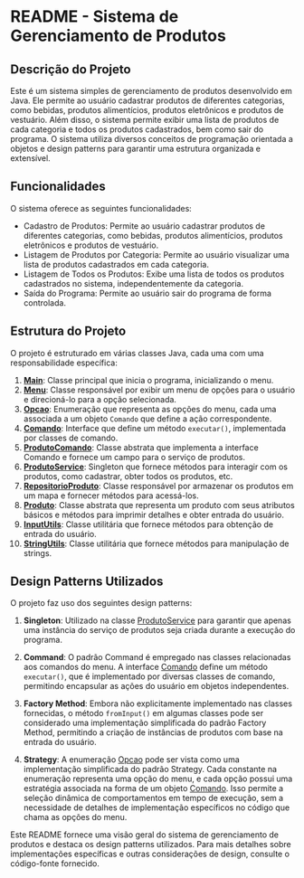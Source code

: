 # README - Sistema de Gerenciamento de Produtos

## Descrição do Projeto
Este é um sistema simples de gerenciamento de produtos desenvolvido em Java. Ele permite ao usuário cadastrar produtos de diferentes categorias, como bebidas, produtos alimentícios, produtos eletrônicos e produtos de vestuário. Além disso, o sistema permite exibir uma lista de produtos de cada categoria e todos os produtos cadastrados, bem como sair do programa. O sistema utiliza diversos conceitos de programação orientada a objetos e design patterns para garantir uma estrutura organizada e extensível.

## Funcionalidades
O sistema oferece as seguintes funcionalidades:
- Cadastro de Produtos: Permite ao usuário cadastrar produtos de diferentes categorias, como bebidas, produtos alimentícios, produtos eletrônicos e produtos de vestuário.
- Listagem de Produtos por Categoria: Permite ao usuário visualizar uma lista de produtos cadastrados em cada categoria.
- Listagem de Todos os Produtos: Exibe uma lista de todos os produtos cadastrados no sistema, independentemente da categoria.
- Saída do Programa: Permite ao usuário sair do programa de forma controlada.

## Estrutura do Projeto
O projeto é estruturado em várias classes Java, cada uma com uma responsabilidade específica:

1. **[Main](./src/main/java/andre/chamis/Main.java)**: Classe principal que inicia o programa, inicializando o menu.
2. **[Menu](./src/main/java/andre/chamis/application/menu/Menu.java)**: Classe responsável por exibir um menu de opções para o usuário e direcioná-lo para a opção selecionada.
3. **[Opcao](./src/main/java/andre/chamis/application/menu/Opcao.java)**: Enumeração que representa as opções do menu, cada uma associada a um objeto `Comando` que define a ação correspondente.
4. **[Comando](./src/main/java/andre/chamis/comando)**: Interface que define um método `executar()`, implementada por classes de comando.
5. **[ProdutoComando](./src/main/java/andre/chamis/comando/produto/ProdutoComando.java)**: Classe abstrata que implementa a interface Comando e fornece um campo para o serviço de produtos.
6. **[ProdutoService](./src/main/java/andre/chamis/services/ProdutoService.java)**: Singleton que fornece métodos para interagir com os produtos, como cadastrar, obter todos os produtos, etc.
7. **[RepositorioProduto](./src/main/java/andre/chamis/repo/RepositorioProduto.java)**: Classe responsável por armazenar os produtos em um mapa e fornecer métodos para acessá-los.
8. **[Produto](./src/main/java/andre/chamis/domain/produto/Produto.java)**: Classe abstrata que representa um produto com seus atributos básicos e métodos para imprimir detalhes e obter entrada do usuário.
9. **[InputUtils](./src/main/java/andre/chamis/utils/InputUtils.java)**: Classe utilitária que fornece métodos para obtenção de entrada do usuário.
10. **[StringUtils](./src/main/java/andre/chamis/utils/StringUtils.java)**: Classe utilitária que fornece métodos para manipulação de strings.

## Design Patterns Utilizados
O projeto faz uso dos seguintes design patterns:

1. **Singleton**: Utilizado na classe [ProdutoService](./src/main/java/andre/chamis/services/ProdutoService.java) para garantir que apenas uma instância do serviço de produtos seja criada durante a execução do programa.

2. **Command**: O padrão Command é empregado nas classes relacionadas aos comandos do menu. A interface [Comando](./src/main/java/andre/chamis/comando) define um método `executar()`, que é implementado por diversas classes de comando, permitindo encapsular as ações do usuário em objetos independentes.

3. **Factory Method**: Embora não explicitamente implementado nas classes fornecidas, o método `fromInput()` em algumas classes pode ser considerado uma implementação simplificada do padrão Factory Method, permitindo a criação de instâncias de produtos com base na entrada do usuário.

4. **Strategy**: A enumeração [Opcao](./src/main/java/andre/chamis/application/menu/Opcao.java) pode ser vista como uma implementação simplificada do padrão Strategy. Cada constante na enumeração representa uma opção do menu, e cada opção possui uma estratégia associada na forma de um objeto [Comando](./src/main/java/andre/chamis/comando). Isso permite a seleção dinâmica de comportamentos em tempo de execução, sem a necessidade de detalhes de implementação específicos no código que chama as opções do menu.


Este README fornece uma visão geral do sistema de gerenciamento de produtos e destaca os design patterns utilizados. Para mais detalhes sobre implementações específicas e outras considerações de design, consulte o código-fonte fornecido.

